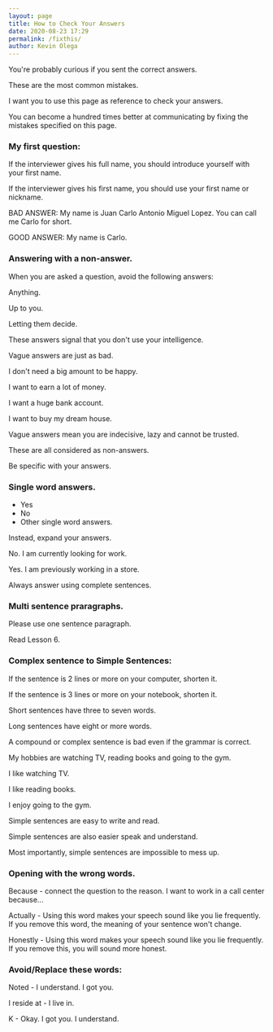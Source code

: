 ```yaml
--- 
layout: page
title: How to Check Your Answers
date: 2020-08-23 17:29
permalink: /fixthis/
author: Kevin Olega 
--- 
```

You're probably curious if you sent the correct answers.

These are the most common mistakes.

I want you to use this page as reference to check your answers.

You can become a hundred times better at communicating by fixing the mistakes specified on this page.

### My first question:

If the interviewer gives his full name, you should introduce yourself with your first name.

If the interviewer gives his first name, you should use your first name or nickname.

BAD ANSWER: My name is Juan Carlo Antonio Miguel Lopez. You can call me Carlo for short.

GOOD ANSWER: My name is Carlo.

### Answering with a non-answer.

When you are asked a question, avoid the following answers:

Anything.

Up to you.

Letting them decide.

These answers signal that you don't use your intelligence.

Vague answers are just as bad.

I don't need a big amount to be happy.

I want to earn a lot of money.

I want a huge bank account.

I want to buy my dream house.

Vague answers mean you are indecisive, lazy and cannot be trusted.

These are all considered as non-answers.

Be specific with your answers.

### Single word answers.

- Yes
- No
- Other single word answers.

Instead, expand your answers.

No. I am currently looking for work.

Yes. I am previously working in a store.

Always answer using complete sentences.

### Multi sentence praragraphs. 

Please use one sentence paragraph.

Read Lesson 6.

### Complex sentence to Simple Sentences:

If the sentence is 2 lines or more on your computer, shorten it.

If the sentence is 3 lines or more on your notebook, shorten it.

Short sentences have three to seven words.

Long sentences have eight or more words.

A compound or complex sentence is bad even if the grammar is correct.

My hobbies are watching TV, reading books and going to the gym.

I like watching TV.

I like reading books.

I enjoy going to the gym.

Simple sentences are easy to write and read.

Simple sentences are also easier speak and understand.

Most importantly, simple sentences are impossible to mess up.

### Opening with the wrong words.

Because - connect the question to the reason. I want to work in a call center because...

Actually - Using this word makes your speech sound like you lie frequently. If you remove this word, the meaning of your sentence won't change.

Honestly - Using this word makes your speech sound like you lie frequently. If you remove this, you will sound more honest.

### Avoid/Replace these words:

Noted - I understand. I got you.

I reside at - I live in. 

K - Okay. I got you. I understand.


